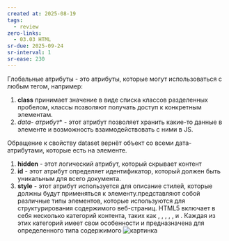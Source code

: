 ```yaml
---
created at: 2025-08-19
tags:
  - review
zero-links:
  - 03.03 HTML
sr-due: 2025-09-24
sr-interval: 1
sr-ease: 230
---
```

Глобальные атрибуты - это атрибуты, которые могут использоваться с любым тегом, например:
1. **class** принимает значение в виде списка классов разделенных пробелом, классы позволяют получать доступ к конкретным элементам.
2. __data-_ атрибут_* - этот атрибут позволяет хранить какие-то данные в элементе и возможность взаимодействовать с ними в JS.

Обращение к свойству dataset вернёт объект со всеми дата-атрибутами, которые есть на элементе.

1. **hidden** - этот логический атрибут, который скрывает контент
2. **id** - этот атрибут определяет идентификатор, который должен быть уникальным для всего документа.
3. **style** - этот атрибут используется для описание стилей, которые должны будут применяться к элементу.представляют собой различные типы элементов, которые используются для структурирования содержимого веб-страниц. HTML5 включает в себя несколько категорий контента, таких как , , , , , и . Каждая из этих категорий имеет свои особенности и предназначена для определенного типа содержимого
![картинка](https://solid-canidae-759.notion.site/image/https%3A%2F%2Fprod-files-secure.s3.us-west-2.amazonaws.com%2F88b5ae27-ae96-47e9-9b3e-04a5469da5df%2F64ac95b7-f9f1-41ee-ba20-719de7d02b84%2FUntitled.png?table=block&id=145dcd93-9d44-8115-beaf-dc410f52db29&spaceId=88b5ae27-ae96-47e9-9b3e-04a5469da5df&width=1250&userId=&cache=v2)
